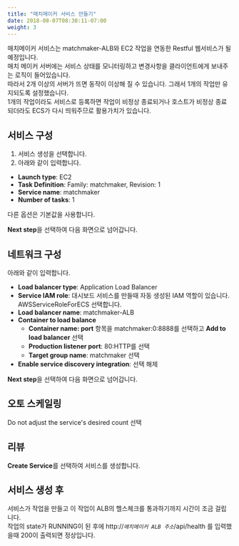 ```yaml
---
title: "매치메이커 서비스 만들기"
date: 2018-08-07T08:30:11-07:00
weight: 3
---
```


매치메이커 서비스는 matchmaker-ALB와 EC2 작업을 연동한 Restful 웹서비스가 될 예정입니다.<br>
매치 메이커 서버에는 서비스 상태를 모니터링하고 변경사항을 클라이언트에게 보내주는 로직이 들어있습니다.<br>
따라서 2개 이상의 서버가 뜨면 동작이 
이상해 질 수 있습니다. 그래서 1개의 작업만 유지되도록 설정했습니다.<br>
1개의 작업이라도 서비스로 등록하면 작업이 비정상 종료되거나 호스트가 비정상 종료되더라도 ECS가 다시 띄워주므로 활용가치가 있습니다.


## 서비스 구성

1. 서비스 생성을 선택합니다.
1. 아래와 같이 입력합니다.

* **Launch type**: EC2
* **Task Definition**: Family: matchmaker, Revision: 1
* **Service name**: matchmaker
* **Number of tasks**: 1

다른 옵션은 기본값을 사용합니다.

**Next step**을 선택하여 다음 화면으로 넘어갑니다.


## 네트워크 구성

아래와 같이 입력합니다.

<!-- * **Cluster VPC**: tic-tac-toe-vpc
* **Subnets**: 선택 가능한 2개의 서브넷 모두 선택
* **Security groups**
 1. **Edit** 선택
 1. **Select existing security group** 선택
 1. WebServer-SG 선택
* **Auto-assign public IP** ENABLED -->
* **Load balancer type**: Application Load Balancer
* **Service IAM role**: 대시보드 서비스를 만들때 자동 생성된 IAM 역할이 있습니다. AWSServiceRoleForECS 선택합니다.
* **Load balancer name**: matchmaker-ALB
* **Container to load balance**
  * **Container name: port** 항목을 matchmaker:0:8888를 선택하고 **Add to load balancer** 선택
  * **Production listener port**: 80:HTTP를 선택
  * **Target group name**: matchmaker 선택
* **Enable service discovery integration**: 선택 해제

**Next step**을 선택하여 다음 화면으로 넘어갑니다.

## 오토 스케일링

Do not adjust the service's desired count 선택

## 리뷰

**Create Service**를 선택하여 서비스를 생성합니다.


## 서비스 생성 후

서비스가 작업을 만들고 이 작업이 ALB의 헬스체크를 통과하기까지 시간이 조금 걸립니다.<br>
작업의 state가 RUNNING이 된 후에 http://*`매치메이커 ALB 주소`*/api/health 를 입력했을때 200이 출력되면 정상입니다.

